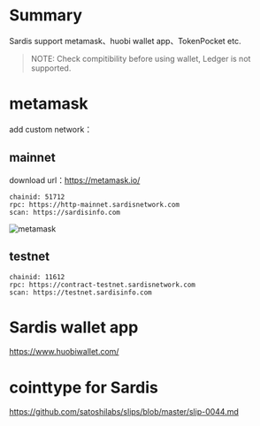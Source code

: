 # Summary

Sardis support metamask、huobi wallet app、TokenPocket etc.

> NOTE: Check compitibility before using wallet, Ledger is not supported.

# metamask

add custom network：

## mainnet

download url：https://metamask.io/

```
chainid: 51712
rpc: https://http-mainnet.sardisnetwork.com
scan: https://sardisinfo.com
```

![metamask](../images/metamask2_en.png)

## testnet

```
chainid: 11612
rpc: https://contract-testnet.sardisnetwork.com
scan: https://testnet.sardisinfo.com
```

# Sardis wallet app

https://www.huobiwallet.com/


# cointtype for Sardis

https://github.com/satoshilabs/slips/blob/master/slip-0044.md
